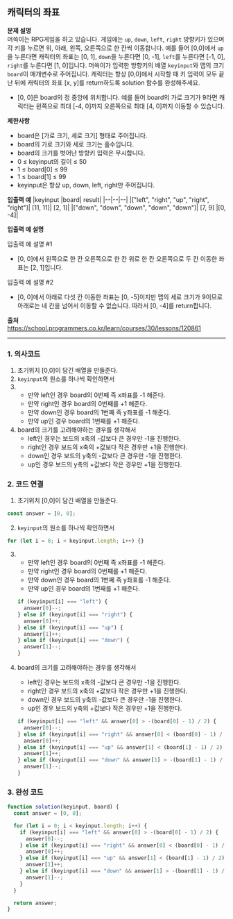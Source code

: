 ## 캐릭터의 좌표

**문제 설명**  
머쓱이는 RPG게임을 하고 있습니다. 게임에는 `up`, `down`, `left`, `right` 방향키가 있으며 각 키를 누르면 위, 아래, 왼쪽, 오른쪽으로 한 칸씩 이동합니다. 예를 들어 [0,0]에서 `up`을 누른다면 캐릭터의 좌표는 [0, 1], `down`을 누른다면 [0, -1], `left`를 누른다면 [-1, 0], `right`를 누른다면 [1, 0]입니다. 머쓱이가 입력한 방향키의 배열 `keyinput`와 맵의 크기 `board`이 매개변수로 주어집니다. 캐릭터는 항상 [0,0]에서 시작할 때 키 입력이 모두 끝난 뒤에 캐릭터의 좌표 [x, y]를 return하도록 solution 함수를 완성해주세요.

- [0, 0]은 board의 정 중앙에 위치합니다. 예를 들어 board의 가로 크기가 9라면 캐릭터는 왼쪽으로 최대 [-4, 0]까지 오른쪽으로 최대 [4, 0]까지 이동할 수 있습니다.

**제한사항**

- board은 [가로 크기, 세로 크기] 형태로 주어집니다.
- board의 가로 크기와 세로 크기는 홀수입니다.
- board의 크기를 벗어난 방향키 입력은 무시합니다.
- 0 ≤ keyinput의 길이 ≤ 50
- 1 ≤ board[0] ≤ 99
- 1 ≤ board[1] ≤ 99
- keyinput은 항상 up, down, left, right만 주어집니다.

**입출력 예**
|keyinput |board| result|
|--|--|--|
|["left", "right", "up", "right", "right"]| [11, 11]| [2, 1]|
|["down", "down", "down", "down", "down"]| [7, 9] |[0, -4]|

**입출력 예 설명**

입출력 예 설명 #1

- [0, 0]에서 왼쪽으로 한 칸 오른쪽으로 한 칸 위로 한 칸 오른쪽으로 두 칸 이동한 좌표는 [2, 1]입니다.

입출력 예 설명 #2

- [0, 0]에서 아래로 다섯 칸 이동한 좌표는 [0, -5]이지만 맵의 세로 크기가 9이므로 아래로는 네 칸을 넘어서 이동할 수 없습니다. 따라서 [0, -4]를 return합니다.

**출처**  
https://school.programmers.co.kr/learn/courses/30/lessons/120861

---

### 1. 의사코드

1. 초기위치 [0,0]이 담긴 배열을 만들준다.
2. `keyinput`의 원소를 하나씩 확인하면서
3. - 만약 left인 경우 board의 0번째 즉 x좌표를 -1 해준다.
   - 만약 right인 경우 board의 0번째를 +1 해준다.
   - 만약 down인 경우 board의 1번째 즉 y좌표를 -1 해준다.
   - 만약 up인 경우 board의 1번째를 +1 해준다.
4. board의 크기를 고려해야하는 경우를 생각해서
   - left인 경우는 보드의 x축의 -값보다 큰 경우만 -1을 진행한다.
   - right인 경우 보드의 x축의 +값보다 작은 경우만 +1을 진행한다.
   - down인 경우 보드의 y축의 -값보다 큰 경우만 -1을 진행한다.
   - up인 경우 보드의 y축의 +값보다 작은 경우만 +1을 진행한다.

### 2. 코드 연결

1. 초기위치 [0,0]이 담긴 배열을 만들준다.

```javascript
const answer = [0, 0];
```

2. `keyinput`의 원소를 하나씩 확인하면서

```javascript
for (let i = 0; i < keyinput.length; i++) {}
```

3. - 만약 left인 경우 board의 0번째 즉 x좌표를 -1 해준다.
   - 만약 right인 경우 board의 0번째를 +1 해준다.
   - 만약 down인 경우 board의 1번째 즉 y좌표를 -1 해준다.
   - 만약 up인 경우 board의 1번째를 +1 해준다.

   ```javascript
   if (keyinput[i] === "left") {
     answer[0]--;
   } else if (keyinput[i] === "right") {
     answer[0]++;
   } else if (keyinput[i] === "up") {
     answer[1]++;
   } else if (keyinput[i] === "down") {
     answer[1]--;
   }
   ```

4. board의 크기를 고려해야하는 경우를 생각해서

   - left인 경우는 보드의 x축의 -값보다 큰 경우만 -1을 진행한다.
   - right인 경우 보드의 x축의 +값보다 작은 경우만 +1을 진행한다.
   - down인 경우 보드의 y축의 -값보다 큰 경우만 -1을 진행한다.
   - up인 경우 보드의 y축의 +값보다 작은 경우만 +1을 진행한다.

   ```javascript
   if (keyinput[i] === "left" && answer[0] > -(board[0] - 1) / 2) {
     answer[0]--;
   } else if (keyinput[i] === "right" && answer[0] < (board[0] - 1) / 2) {
     answer[0]++;
   } else if (keyinput[i] === "up" && answer[1] < (board[1] - 1) / 2) {
     answer[1]++;
   } else if (keyinput[i] === "down" && answer[1] > -(board[1] - 1) / 2) {
     answer[1]--;
   }
   ```

### 3. 완성 코드

```javascript
function solution(keyinput, board) {
  const answer = [0, 0];

  for (let i = 0; i < keyinput.length; i++) {
    if (keyinput[i] === "left" && answer[0] > -(board[0] - 1) / 2) {
      answer[0]--;
    } else if (keyinput[i] === "right" && answer[0] < (board[0] - 1) / 2) {
      answer[0]++;
    } else if (keyinput[i] === "up" && answer[1] < (board[1] - 1) / 2) {
      answer[1]++;
    } else if (keyinput[i] === "down" && answer[1] > -(board[1] - 1) / 2) {
      answer[1]--;
    }
  }

  return answer;
}
```
